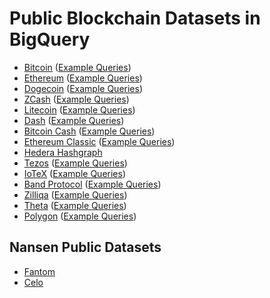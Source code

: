 # Public Blockchain Datasets in BigQuery

- [Bitcoin](https://console.cloud.google.com/bigquery?page=table&t=transactions&d=crypto_bitcoin&p=bigquery-public-data) 
    ([Example Queries](https://console.cloud.google.com/marketplace/product/bitcoin/crypto-bitcoin))
- [Ethereum](https://console.cloud.google.com/bigquery?page=table&t=transactions&d=crypto_ethereum&p=bigquery-public-data)
    ([Example Queries](https://console.cloud.google.com/marketplace/product/ethereum/crypto-ethereum-blockchain))
- [Dogecoin](https://console.cloud.google.com/bigquery?page=table&t=transactions&d=crypto_dogecoin&p=bigquery-public-data)
    ([Example Queries](https://console.cloud.google.com/marketplace/product/dogecoin/crypto-dogecoin))
- [ZCash](https://console.cloud.google.com/bigquery?page=table&t=transactions&d=crypto_zcash&p=bigquery-public-data)
    ([Example Queries](https://console.cloud.google.com/marketplace/product/zcash/crypto-zcash))
- [Litecoin](https://console.cloud.google.com/bigquery?page=table&t=transactions&d=crypto_litecoin&p=bigquery-public-data)
    ([Example Queries](https://console.cloud.google.com/marketplace/product/litecoin/crypto-litecoin))
- [Dash](https://console.cloud.google.com/bigquery?page=table&t=transactions&d=crypto_dash&p=bigquery-public-data)
    ([Example Queries](https://console.cloud.google.com/marketplace/product/dash/crypto-dash))
- [Bitcoin Cash](https://console.cloud.google.com/bigquery?page=table&t=transactions&d=crypto_bitcoin_cash&p=bigquery-public-data)
    ([Example Queries](https://console.cloud.google.com/marketplace/product/bitcoin-cash/crypto-bitcoin-cash))
- [Ethereum Classic](https://console.cloud.google.com/bigquery?page=table&t=transactions&d=crypto_ethereum_classic&p=bigquery-public-data)
    ([Example Queries](https://console.cloud.google.com/marketplace/product/ethereum-classic/crypto-ethereum-classic))
- [Hedera Hashgraph](https://console.cloud.google.com/bigquery?page=table&t=transactions&d=mainnet&p=hedera-etl)
- [Tezos](https://console.cloud.google.com/bigquery?page=table&t=transactions&d=crypto_tezos&p=public-data-finance)
    ([Example Queries](https://console.cloud.google.com/marketplace/product/public-data-finance/crypto-tezos-dataset))
- [IoTeX](https://console.cloud.google.com/bigquery?page=table&t=transactions&d=crypto_iotex&p=public-data-finance)
    ([Example Queries](https://console.cloud.google.com/marketplace/product/public-data-finance/crypto-iotex-dataset))
- [Band Protocol](https://console.cloud.google.com/bigquery?page=table&t=transactions&d=crypto_band&p=public-data-finance)
    ([Example Queries](https://console.cloud.google.com/marketplace/product/public-data-finance/crypto-band-dataset))
- [Zilliqa](https://console.cloud.google.com/bigquery?page=table&t=transactions&d=crypto_zilliqa&p=public-data-finance)
    ([Example Queries](https://console.cloud.google.com/marketplace/product/public-data-finance/crypto-zilliqa-dataset))
- [Theta](https://console.cloud.google.com/bigquery?page=table&t=transactions&d=crypto_theta&p=public-data-finance)
    ([Example Queries](https://console.cloud.google.com/marketplace/product/public-data-finance/crypto-theta-dataset))
- [Polygon](https://console.cloud.google.com/bigquery?page=table&t=transactions&d=crypto_polygon&p=public-data-finance)
    ([Example Queries](https://console.cloud.google.com/marketplace/product/public-data-finance/crypto-polygon-dataset))
  
## Nansen Public Datasets

- [Fantom](https://console.cloud.google.com/bigquery?page=table&d=crypto_fantom&p=nansen-public-data&t=transactions)
- [Celo](https://console.cloud.google.com/bigquery?page=table&d=crypto_celo&p=nansen-public-data&t=transactions)